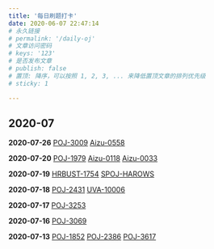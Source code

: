 ```yaml
---
title: '每日刷题打卡'
date: 2020-06-07 22:47:14
# 永久链接
# permalink: '/daily-oj'
# 文章访问密码
# keys: '123'
# 是否发布文章
# publish: false
# 置顶: 降序，可以按照 1, 2, 3, ... 来降低置顶文章的排列优先级
# sticky: 1

---
```


<Practice/>

## 2020-07
**2020-07-26**
[POJ-3009](./poj/poj3009)
[Aizu-0558](./Aizu0558)

**2020-07-20**
[POJ-1979](./poj/poj1979)
[Aizu-0118](./Aizu0118)
[Aizu-0033](./Aizu0033)

**2020-07-19**
[HRBUST-1754](./hrbust1754)
[SPOJ-HAROWS](./SPOJ-HAROWS)

**2020-07-18**
[POJ-2431](./poj/poj2431)
[UVA-10006](./uva10006)


**2020-07-17**
[POJ-3253](./poj/poj3253)

**2020-07-16**
[POJ-3069](./poj/poj3069)

**2020-07-13**
[POJ-1852](./poj/poj1852)
[POJ-2386](./poj/poj2386)
[POJ-3617](./poj/poj3617)
